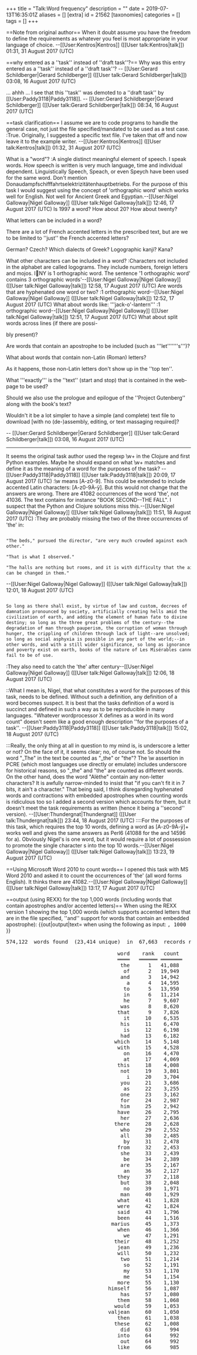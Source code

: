 +++
title = "Talk:Word frequency"
description = ""
date = 2019-07-13T16:35:01Z
aliases = []
[extra]
id = 21562
[taxonomies]
categories = []
tags = []
+++

==Note from original author==
When it doubt assume you have the freedom to define the requirements as whatever you feel is most appropriate in your language of choice. --[[User:Kentros|Kentros]] ([[User talk:Kentros|talk]]) 01:31, 31 August 2017 (UTC)

==why entered as a ''task'' instead of ''draft task''?==
Why was this entry entered as a   ''task''   instead of a   ''draft task''?   -- [[User:Gerard Schildberger|Gerard Schildberger]] ([[User talk:Gerard Schildberger|talk]]) 03:08, 16 August 2017 (UTC)

... ahhh ...   I see that this ''task'' was demoted to a ''draft task'' by   [[User:Paddy3118|Paddy3118]].   -- [[User:Gerard Schildberger|Gerard Schildberger]] ([[User talk:Gerard Schildberger|talk]]) 08:34, 16 August 2017 (UTC)

==task clarification==
I assume we are to code programs to handle the general case, not just the file specified/mandated to be used as a test case.
:True.  Originally, I suggested a specific text file.  I've taken that off and now leave it to the example writer. --[[User:Kentros|Kentros]] ([[User talk:Kentros|talk]]) 01:32, 31 August 2017 (UTC)

What is a "word"?
:A single distinct meaningful element of speech. I speak words. How speech is written is very much language, time and individual dependent. Linguistically Speech, Speach, or even Speych have been used for the same word. Don't mention Donaudampfschifffahrtselektrizitätenhauptbetriebs. For the purpose of this task I would suggest using the concept of 'orthographic word' which works well for English. Not well for Ancient Greek and Egyptian.--[[User:Nigel Galloway|Nigel Galloway]] ([[User talk:Nigel Galloway|talk]]) 12:46, 17 August 2017 (UTC)
Is 1997 a word?   How about 20?   How about twenty? 

What letters can be included in a word?

There are a lot of French accented letters in the prescribed text, but are we to be limited to   ''just''   the French accented letters? 

German?     Czech?     Which dialects of Greek?     Logographic kanji?     Kana?    

What other characters can be included in a word?
:Characters not included in the alphabet are called logograms. They include numbers, foreign letters and mojos. I💖NY is 1 orthographic word. The sentence '1 orthographic word' contains 3 orthographic words'--[[User:Nigel Galloway|Nigel Galloway]] ([[User talk:Nigel Galloway|talk]]) 12:58, 17 August 2017 (UTC)
Are words that are hyphenated one word or two?
:1 orthographic word--[[User:Nigel Galloway|Nigel Galloway]] ([[User talk:Nigel Galloway|talk]]) 12:52, 17 August 2017 (UTC)
What about words like:     '''jack-o'-lantern'''
:1 orthographic word--[[User:Nigel Galloway|Nigel Galloway]] ([[User talk:Nigel Galloway|talk]]) 12:51, 17 August 2017 (UTC)
What about split words across lines   (if there are possi-

bly present)?

Are words that contain an apostrophe to be included   (such as '''let'''&apos;'''s''')?

What about words that contain non-Latin (Roman) letters?

As it happens, those non-Latin letters don't show up in the   ''top ten''.

What '''exactly''' is the ''text''   (start and stop)   that is contained in the web-page to be used? 

Should we also use the prologue and epilogue of the   ''Project Gutenberg''   along with the book's text?

Wouldn't it be a lot simpler to have a simple (and complete) text file to download   [with no (de-)assembly, editing, or text massaging required]? 

-- [[User:Gerard Schildberger|Gerard Schildberger]] ([[User talk:Gerard Schildberger|talk]]) 03:08, 16 August 2017 (UTC)

-----

It seems the original task author used the regexp \w+ in the Clojure and first  Python examples. Maybe he should expand on what \w+ matches and define it as the meaning of a word for the purposes of the task? --[[User:Paddy3118|Paddy3118]] ([[User talk:Paddy3118|talk]]) 20:09, 17 August 2017 (UTC)
:\w means [A-z0-9]. This could be extended to include accented Latin characters: [A-z0-9À-ÿ]. But this would not change that the answers are wrong. There are 41082 occurrences of the word 'the', not 41036. The text contains for instance "BOOK SECOND--THE FALL". I suspect that the Python and Clojure solutions miss this.--[[User:Nigel Galloway|Nigel Galloway]] ([[User talk:Nigel Galloway|talk]]) 11:51, 18 August 2017 (UTC)
:They are probably missing the two of the three occurrences of 'the' in:

```txt

"The beds," pursued the director, "are very much crowded against each
other."

"That is what I observed."

"The halls are nothing but rooms, and it is with difficulty that the air
can be changed in them."

```
--[[User:Nigel Galloway|Nigel Galloway]] ([[User talk:Nigel Galloway|talk]]) 12:01, 18 August 2017 (UTC)

```txt

So long as there shall exist, by virtue of law and custom, decrees of
damnation pronounced by society, artificially creating hells amid the
civilization of earth, and adding the element of human fate to divine
destiny; so long as the three great problems of the century--the
degradation of man through pauperism, the corruption of woman through
hunger, the crippling of children through lack of light--are unsolved;
so long as social asphyxia is possible in any part of the world;--in
other words, and with a still wider significance, so long as ignorance
and poverty exist on earth, books of the nature of Les Misérables cannot
fail to be of use.

```

:They also need to catch the 'the' after century--[[User:Nigel Galloway|Nigel Galloway]] ([[User talk:Nigel Galloway|talk]]) 12:06, 18 August 2017 (UTC)


::What I mean is, Nigel, that what constitutes a word for the purposes of this task, needs to be defined. Without such a definition, any definition of a word becomes suspect. It is best that the tasks definition of a word is succinct and defined in such a way as to be reproducible in many languages. "Whatever wordprocessor X defines as a word in its word count" doesn't seem like a good enough description ''for the purposes of a task''. --[[User:Paddy3118|Paddy3118]] ([[User talk:Paddy3118|talk]]) 15:02, 18 August 2017 (UTC)

:::Really, the only thing at all in question to my mind is, is underscore a letter or not? On the face of it, it seems clear; no, of course not. So should the word "_The" in the text be counted as "_the" or "the"? The \w assertion in PCRE (which most languages use directly or emulate) includes underscore for historical reasons, so "_the" and "the" are counted as different words. On the other hand, does the word "Alèthe" contain any non-letter characters? It is awfully narrow-minded to insist that "if you can't fit it in 7 bits, it ain't a character." That being said, I think disregarding hyphenated words and contractions with embedded apostrophes when counting words is ridiculous too so I added a second version which accounts for them, but it doesn't meet the task requirements as written (hence it being a ''second'' version). --[[User:Thundergnat|Thundergnat]] ([[User talk:Thundergnat|talk]]) 23:44, 18 August 2017 (UTC)
::::For the purposes of this task, which requires the top 10 words, defining a word as [A-z0-9À-ÿ]+ works well and gives the same answers as Perl6 (41088 for the and 14596 for a). Obviously Nigel's is one word, but it would require a lot of possession to promote the single character s into the top 10 words.--[[User:Nigel Galloway|Nigel Galloway]] ([[User talk:Nigel Galloway|talk]]) 13:23, 19 August 2017 (UTC)

==Using Microsoft Word 2010 to count words==
I opened this task with MS Word 2010 and asked it to count the occurrences of 'the' (all word forms English). It thinks there are 41082.--[[User:Nigel Galloway|Nigel Galloway]] ([[User talk:Nigel Galloway|talk]]) 13:17, 17 August 2017 (UTC)

==output (using REXX) for the top 1,000 words (including words that contain apostrophes and/or accented letters)==
When using the REXX version 1 showing the top 1,000 words   (which supports accented letters that are in the file specified,   ''and''   support for words that contain an embedded apostrophe):
{{out|output|text=  when using the following as input:     <tt> ,   1000 </tt>}}
<pre style="height:140ex">
574,122  words found  (23,414 unique)  in  67,663  records read from file:  les_mes.TXT

                                    word    rank   count
                                    ════   ══════ ═══════
                                     the      1   41,088
                                      of      2   19,949
                                     and      3   14,942
                                       a      4   14,595
                                      to      5   13,950
                                      in      6   11,214
                                      he      7    9,607
                                     was      8    8,620
                                    that      9    7,826
                                      it     10    6,535
                                     his     11    6,470
                                      is     12    6,198
                                     had     13    6,182
                                   which     14    5,148
                                    with     15    4,528
                                      on     16    4,470
                                      at     17    4,069
                                    this     18    4,008
                                     not     19    3,801
                                       i     20    3,704
                                     you     21    3,686
                                      as     22    3,255
                                     one     23    3,162
                                     for     24    2,987
                                     him     25    2,942
                                    have     26    2,795
                                     her     27    2,636
                                   there     28    2,628
                                     who     29    2,552
                                     all     30    2,485
                                      by     31    2,478
                                    from     32    2,453
                                     she     33    2,439
                                      be     34    2,389
                                     are     35    2,167
                                      an     36    2,127
                                    they     37    2,118
                                     but     38    2,048
                                      no     39    1,971
                                     man     40    1,929
                                    what     41    1,828
                                    were     42    1,824
                                    said     43    1,796
                                    been     44    1,516
                                  marius     45    1,373
                                    when     46    1,366
                                      we     47    1,291
                                   their     48    1,252
                                    jean     49    1,236
                                    will     50    1,232
                                     two     51    1,214
                                      so     52    1,191
                                      my     53    1,170
                                      me     54    1,154
                                    more     55    1,130
                                 himself     56    1,087
                                     has     57    1,080
                                    them     58    1,068
                                   would     59    1,053
                                 valjean     60    1,050
                                    then     61    1,038
                                   these     62    1,008
                                     did     63      994
                                    into     64      992
                                     out     64      992
                                    like     66      985
                                  little     67      983
                                      or     68      957
                                      do     69      932
                                    very     70      923
                                      up     71      921
                                 cosette     72      920
                                     its     73      893
                                       m     74      887
                                   other     75      886
                                     old     75      886
                                    than     77      866
                                    good     78      801
                                     day     79      798
                                    made     80      788
                                    some     80      788
                                    only     82      784
                                    time     83      762
                                    your     84      760
                                 chapter     85      744
                                      if     86      738
                                 nothing     87      736
                                   those     88      735
                                 without     89      699
                                   could     90      678
                                     rue     91      667
                                    well     92      643
                                   about     92      643
                                      de     94      642
                                   where     95      615
                                     men     96      612
                                     say     97      601
                                   first     98      582
                                    here     98      582
                                     any    100      578
                                  father    101      569
                                     now    102      568
                                  should    103      566
                                  moment    104      563
                                    over    105      560
                                    come    106      559
                                     see    107      544
                                    hand    108      543
                                    eyes    109      538
                                   after    110      531
                                 through    110      531
                                      am    112      528
                                    must    113      523
                                    know    114      520
                                      us    115      519
                                   still    116      518
                                   great    117      512
                                    even    118      511
                              thénardier    119      504
                                    same    119      504
                                    just    121      502
                                  before    122      501
                                 thought    123      496
                                    once    124      485
                                    upon    125      484
                                    door    126      483
                                   three    127      477
                                     how    128      472
                                   being    129      469
                                    head    130      468
                                   under    131      466
                                  people    132      464
                                    each    133      456
                                      go    134      455
                                   again    134      455
                                    name    136      454
                                   house    137      448
                                    sort    137      448
                                   night    139      447
                                   child    139      447
                                   light    141      436
                                  longer    142      432
                                   every    143      430
                                   place    144      429
                                     let    145      428
                                    such    146      426
                                     way    147      424
                                    back    148      423
                                    life    148      423
                                  javert    150      422
                                   right    151      421
                                   young    152      420
                                     can    153      419
                                    long    154      416
                                   paris    155      412
                                    went    155      412
                                   woman    157      409
                                   saint    158      402
                                    took    158      402
                                   never    158      402
                                  seemed    158      402
                                    seen    162      384
                                  called    162      384
                                    four    164      378
                                    take    165      372
                                    make    166      370
                                    love    167      369
                               something    168      365
                                monsieur    168      365
                                   years    170      363
                                    whom    171      358
                                     may    172      356
                                    left    172      356
                                     air    174      355
                                  though    174      355
                                     god    176      350
                                  mother    177      348
                                   point    177      348
                                   shall    179      347
                                    does    180      344
                                   whole    180      344
                                   voice    182      343
                                    last    183      339
                                   might    183      339
                                  street    185      338
                                     our    186      336
                                  turned    187      332
                                    most    187      332
                                     own    189      331
                                    down    189      331
                                    much    191      329
                                  almost    192      328
                                    face    193      323
                                   thing    194      321
                                  having    195      318
                                   order    195      318
                                 between    195      318
                              everything    195      318
                                 towards    195      318
                                  always    200      312
                                  passed    201      310
                                 replied    202      309
                                 hundred    203      306
                                     off    204      305
                                    away    205      304
                                    felt    205      304
                                 against    207      303
                                  things    207      303
                                    soul    209      302
                                    room    209      302
                                    side    211      300
                                gavroche    211      300
                                    poor    213      299
                                 because    214      298
                                    word    215      297
                                   going    216      296
                                 certain    217      295
                                   taken    217      295
                               barricade    219      293
                                  behind    220      291
                                  bishop    221      288
                                      la    221      288
                                    wall    221      288
                                 another    224      286
                                  francs    224      286
                                    five    226      285
                                     put    227      284
                                   while    227      284
                                     few    227      284
                                     too    230      283
                                    fact    231      281
                                    hour    231      281
                            fauchelevent    233      280
                                   found    233      280
                                     saw    233      280
                                   heard    236      278
                                    came    237      276
                                   black    238      272
                                 entered    239      270
                                    near    240      269
                                     end    241      267
                                   heart    242      265
                               madeleine    243      264
                                     why    244      263
                                   words    245      260
                                     bed    246      258
                                  madame    247      257
                                enjolras    248      256
                                     yes    249      253
                                 evening    250      250
                              themselves    250      250
                                    work    250      250
                                    dead    253      249
                                      ah    254      248
                                     six    255      247
                                   white    256      245
                                   death    257      240
                                   since    258      239
                                remained    258      239
                                      le    260      238
                                  garden    260      238
                                    open    262      237
                                     set    263      236
                                    many    263      236
                                    full    265      235
                                 morning    265      235
                               sometimes    267      233
                                   began    268      232
                                children    269      229
                                    half    269      229
                                   table    271      228
                                    thus    272      227
                                    done    272      227
                                   hands    272      227
                                    mind    275      226
                                    also    276      225
                                   think    277      224
                                  itself    277      224
                                terrible    279      223
                                     get    279      223
                                  become    281      222
                            gillenormand    281      222
                                  opened    283      220
                                     nor    284      219
                                 beneath    285      216
                                    girl    286      215
                                anything    287      214
                                 herself    288      213
                                   don't    289      212
                                  person    289      212
                                   large    289      212
                                   human    292      210
                                    feet    293      208
                                    book    294      207
                                  second    295      206
                                   alone    295      206
                                    both    297      204
                                   water    298      203
                                  police    299      201
                                   world    299      201
                                    arms    299      201
                                     far    302      199
                                    fell    303      197
                                    give    304      196
                                  matter    305      195
                                    idea    306      194
                                  return    306      194
                                  twenty    306      194
                                    days    309      192
                                   added    309      192
                                   whose    311      191
                                 already    312      190
                                   one's    313      187
                                thousand    313      187
                                   above    315      186
                                  corner    316      185
                               exclaimed    317      183
                                 fantine    318      182
                                returned    318      182
                                  window    318      182
                                possible    321      181
                                     sir    322      179
                                    fire    323      178
                                   earth    323      178
                                 however    323      178
                                   louis    326      176
                                    case    326      176
                                   front    326      176
                                   round    329      174
                                  france    330      173
                                    tell    330      173
                                   grave    330      173
                                   later    330      173
                                    held    334      171
                              courfeyrac    334      171
                                    true    336      170
                                    knew    336      170
                                   speak    336      170
                                    cold    336      170
                                   among    340      168
                                 resumed    340      168
                                    less    342      167
                                    part    343      166
                                  saying    344      165
                                   sewer    344      165
                                     age    344      165
                                     new    347      164
                                     arm    347      164
                                    look    347      164
                                  manner    350      163
                              revolution    350      163
                                    iron    350      163
                                     yet    350      163
                                 silence    354      162
                                  glance    355      161
                                  rather    356      160
                                     low    356      160
                                      oh    358      159
                                    lost    358      159
                                  became    358      159
                                  raised    358      159
                                    pass    362      157
                                    hair    363      156
                                 convent    363      156
                                   stone    363      156
                                     des    363      156
                                   women    363      156
                                      du    363      156
                                  sister    369      155
                                appeared    369      155
                                 o'clock    371      154
                               jondrette    371      154
                                  within    371      154
                                   forth    371      154
                                   stood    371      154
                                 reached    371      154
                                  caught    377      153
                                    read    378      152
                                   happy    379      150
                                 perhaps    380      149
                               following    380      149
                            nevertheless    380      149
                                  placed    380      149
                                   small    384      148
                                  beheld    384      148
                                    turn    386      147
                                    wine    387      146
                                    form    387      146
                                   grand    387      146
                                    coat    390      145
                                   state    390      145
                                  making    390      145
                                  myself    393      144
                                    road    393      144
                                  shadow    395      143
                                 society    395      143
                                  nature    395      143
                                     joy    395      143
                                   hours    399      142
                                presence    400      141
                                 chamber    400      141
                                    fine    400      141
                                   piece    403      140
                                  ground    403      140
                                darkness    403      140
                                  letter    403      140
                                    fall    407      139
                                question    407      139
                                  battle    407      139
                                    foot    407      139
                                   paper    407      139
                                  closed    407      139
                                   sight    413      138
                                    shop    413      138
                                suddenly    415      137
                                     law    416      136
                                     war    416      136
                                    gave    416      136
                                    live    416      136
                                    find    420      135
                                   trees    420      135
                                   times    420      135
                               beginning    423      134
                                 present    423      134
                                    told    423      134
                                   asked    423      134
                                   close    423      134
                                     eye    423      134
                                napoleon    429      133
                                     red    429      133
                                   short    429      133
                                  better    432      132
                                   money    432      132
                                  public    432      132
                                moreover    432      132
                                 brought    432      132
                                  looked    432      132
                                  seized    432      132
                                  during    439      131
                                 ancient    439      131
                                    rose    439      131
                                    want    439      131
                                  reader    443      130
                                  taking    443      130
                                 neither    443      130
                                   smile    443      130
                                  others    443      130
                                      th    448      129
                                  course    448      129
                                     lay    448      129
                                  pocket    448      129
                                 english    452      128
                                 century    452      128
                                   enter    452      128
                                   force    452      128
                                   knows    452      128
                                   sound    452      128
                               necessary    458      127
                                   given    458      127
                                    ever    458      127
                               continued    458      127
                              understand    458      127
                                    rest    463      126
                                   along    463      126
                                    thou    465      125
                                    it's    465      125
                                 quarter    467      124
                                 history    468      123
                             grandfather    468      123
                                  around    468      123
                                  seated    468      123
                                    call    472      122
                                   cried    472      122
                                  beside    472      122
                                 strange    472      122
                                    able    472      122
                                daughter    472      122
                                 streets    472      122
                               perceived    479      121
                               direction    479      121
                                 visible    479      121
                                   guard    482      120
                              mysterious    482      120
                                  formed    482      120
                                   gazed    482      120
                                    dark    486      119
                                     die    486      119
                                 convict    486      119
                              impossible    489      118
                                    past    489      118
                                     ten    489      118
                                   floor    489      118
                                  filled    489      118
                                  bottom    494      117
                                  except    495      116
                                     cut    495      116
                                   seven    495      116
                                     sun    495      116
                                    cast    495      116
                                    year    500      115
                                  broken    500      115
                                    town    500      115
                                   means    500      115
                                charming    504      114
                                    king    504      114
                                  hardly    504      114
                                 country    504      114
                                probably    504      114
                                 whether    504      114
                              melancholy    504      114
                                 galleys    504      114
                                  single    512      113
                                    sous    512      113
                                    laid    512      113
                                    drew    512      113
                                 shadows    516      111
                                waterloo    516      111
                                profound    516      111
                            mademoiselle    516      111
                                 arrived    516      111
                                    paid    516      111
                                    says    516      111
                                   comes    523      110
                                  cannot    523      110
                                  french    523      110
                                   mayor    523      110
                               beautiful    523      110
                              appearance    523      110
                                  morrow    523      110
                                   makes    530      109
                                 outside    530      109
                                carriage    530      109
                                   least    530      109
                                   blood    530      109
                                   doubt    530      109
                               happiness    536      108
                                  living    536      108
                                received    536      108
                                    post    539      107
                                  depths    539      107
                                   cross    539      107
                                 lighted    539      107
                                     bad    543      106
                                 general    543      106
                                  escape    543      106
                                followed    543      106
                                    hear    543      106
                                together    543      106
                                      ii    549      105
                               bourgeois    549      105
                                    hole    549      105
                                    step    549      105
                             disappeared    549      105
                                   eight    549      105
                               boulevard    549      105
                                   often    556      104
                                   known    556      104
                                   truth    556      104
                                   bread    556      104
                                  gloomy    556      104
                                  stones    556      104
                                   quite    562      103
                                   slang    562      103
                                    hold    562      103
                                    evil    562      103
                                movement    562      103
                                    shot    567      102
                                   lived    567      102
                                  nearly    567      102
                                    gone    567      102
                                 leblanc    567      102
                                     use    572      101
                                  thirty    572      101
                                   epoch    572      101
                                  family    572      101
                               cosette's    572      101
                                   walls    572      101
                                  fallen    572      101
                              recognized    572      101
                                 immense    572      101
                                 carried    572      101
                                   mouth    572      101
                                   horse    583      100
                                progress    583      100
                                   girls    583      100
                                  caused    583      100
                                    need    583      100
                                  really    583      100
                                 hideous    583      100
                                  effect    590       99
                                 mingled    590       99
                                  heaven    590       99
                                  pretty    590       99
                                  houses    590       99
                                    wish    590       99
                                  coming    590       99
                               certainly    590       99
                                   sword    590       99
                                  future    599       98
                                  social    599       98
                                    army    599       98
                              conscience    599       98
                                  that's    599       98
                                     pay    599       98
                                 passing    605       97
                                     ago    605       97
                                   until    605       97
                                 liberty    605       97
                                   steps    605       97
                                yourself    605       97
                                 brother    611       96
                                   third    611       96
                                   chair    611       96
                               attention    611       96
                                  struck    611       96
                                      iv    616       95
                                   ideas    616       95
                                  months    616       95
                                 flowers    616       95
                                   teeth    620       94
                                  breath    620       94
                                    duty    620       94
                               gutenberg    623       93
                                   midst    623       93
                                  remain    623       93
                                    spot    623       93
                                  candle    623       93
                                 project    628       92
                                produced    628       92
                                     iii    628       92
                                   sleep    628       92
                                   below    628       92
                                    body    628       92
                                     hat    628       92
                                    soon    628       92
                                  enough    628       92
                                 becomes    637       91
                                  mabeuf    637       91
                                   forty    637       91
                                 moments    637       91
                                    bent    637       91
                                    wife    642       90
                                    city    642       90
                                 covered    642       90
                               pontmercy    642       90
                                distance    646       89
                                  doctor    646       89
                                 fifteen    646       89
                                   loved    646       89
                               frightful    646       89
                                  served    646       89
                                 further    646       89
                                    fear    646       89
                                    sign    646       89
                                 unknown    655       88
                                    wind    655       88
                                   seems    655       88
                                  simple    655       88
                                   peace    655       88
                                   glass    660       87
                                occasion    660       87
                                 allowed    660       87
                              understood    660       87
                                  fellow    660       87
                                    gaze    660       87
                                 instant    660       87
                                    line    660       87
                                singular    668       86
                                   leave    668       86
                                  slowly    668       86
                             monseigneur    671       85
                                     bit    671       85
                                although    671       85
                                 windows    671       85
                                thoughts    671       85
                                    tone    671       85
                                    brow    671       85
                                     sad    671       85
                              formidable    671       85
                                 minutes    671       85
                                  square    681       84
                                 friends    681       84
                                  secret    681       84
                                    high    681       84
                                  forest    681       84
                                   souls    681       84
                                rendered    681       84
                            montparnasse    688       83
                               grantaire    688       83
                                    pale    688       83
                                   laugh    688       83
                                    none    688       83
                                  prison    688       83
                                enormous    688       83
                                  walked    688       83
                                 husband    688       83
                                 uttered    688       83
                                   vague    698       82
                                stranger    698       82
                                  misery    698       82
                               succeeded    698       82
                                   knees    698       82
                                  either    698       82
                                  halted    698       82
                                     top    698       82
                              combeferre    698       82
                                   power    707       81
                                 obliged    707       81
                               according    707       81
                                   reply    707       81
                                    blue    707       81
                                     sur    707       81
                                prisoner    713       80
                                   watch    713       80
                                 justice    713       80
                                 dressed    713       80
                                  killed    713       80
                                     ran    713       80
                                    june    719       79
                                    view    719       79
                                  spring    719       79
                                 éponine    719       79
                                   heads    719       79
                                    home    719       79
                               presented    719       79
                                  sombre    719       79
                                     big    719       79
                                     eat    719       79
                                      re    729       78
                                 despair    729       78
                                    tree    729       78
                                 serious    729       78
                                 existed    729       78
                                   fixed    729       78
                                horrible    729       78
                                  middle    729       78
                                   doing    729       78
                                     i'm    729       78
                                  porter    729       78
                                  number    740       77
                                    rich    740       77
                                 service    740       77
                                  asleep    740       77
                                     son    740       77
                                 destiny    740       77
                                  church    740       77
                                   spoke    740       77
                               perfectly    740       77
                                 several    740       77
                                 chimney    740       77
                                    sure    740       77
                                     gun    740       77
                             montfermeil    753       76
                                entering    753       76
                                 fashion    753       76
                                  whence    753       76
                                    deal    753       76
                                  terror    753       76
                                   noise    753       76
                                magloire    753       76
                                   crime    753       76
                                    care    753       76
                                     sky    753       76
                                pavement    753       76
                                  cannon    753       76
                                   forms    766       75
                                   petit    766       75
                                   begun    766       75
                               concealed    766       75
                                 touched    766       75
                                   burst    766       75
                              motionless    766       75
                                     inn    766       75
                                     cry    766       75
                                  thrust    766       75
                                 bossuet    776       74
                                   march    776       74
                                thinking    776       74
                                   man's    776       74
                                 besides    776       74
                                   fault    776       74
                                    feel    776       74
                                composed    776       74
                                standing    776       74
                                deserted    776       74
                                   names    786       73
                                    hope    786       73
                                    rain    786       73
                                    real    786       73
                                speaking    786       73
                                   aside    786       73
                                  forced    786       73
                                  honest    786       73
                                    free    786       73
                                    mass    795       72
                                    wild    795       72
                                    gate    795       72
                                    amid    795       72
                                       d    795       72
                                   hence    795       72
                                   haste    795       72
                                    neck    795       72
                                    walk    795       72
                                  paused    795       72
                                    vast    795       72
                                   honor    795       72
                                   blind    795       72
                                 shouted    795       72
                                      et    795       72
                                     got    810       71
                                   lower    810       71
                                whatever    810       71
                                 drawing    810       71
                                 letters    810       71
                                    else    810       71
                                   court    810       71
                                   shoes    810       71
                               resembled    810       71
                                     box    810       71
                                    wore    810       71
                                  coffin    810       71
                                       v    822       70
                                  master    822       70
                               situation    822       70
                                 respect    822       70
                                 address    822       70
                                 subject    822       70
                                    rope    822       70
                                peculiar    822       70
                                 written    822       70
                                  reason    822       70
                                  breast    822       70
                                  school    822       70
                               valjean's    822       70
                                  divine    835       69
                                  horses    835       69
                                  gentle    835       69
                                   ideal    835       69
                                    holy    835       69
                                   baron    835       69
                                  chance    835       69
                               gentleman    835       69
                                  winter    835       69
                                listened    835       69
                                  silver    835       69
                               traversed    835       69
                                   paces    835       69
                                    keep    835       69
                            insurrection    835       69
                                 waiting    850       68
                            civilization    850       68
                               evidently    850       68
                                   lines    850       68
                                     sou    850       68
                                 account    850       68
                                  beyond    850       68
                                   erect    850       68
                                     key    850       68
                                    race    850       68
                                  seeing    850       68
                              everywhere    850       68
                                 walking    862       67
                                  double    862       67
                               departure    862       67
                                   stars    862       67
                                  change    862       67
                                    cart    862       67
                                  priest    862       67
                                  worthy    862       67
                                creature    862       67
                                   youth    862       67
                                   fifty    862       67
                                  behold    862       67
                                    play    862       67
                                 turning    862       67
                                 wounded    862       67
                               recognize    862       67
                                   fresh    862       67
                                   bench    862       67
                                  stared    862       67
                                  beings    862       67
                                     cap    882       66
                                   wrong    882       66
                                   heavy    882       66
                                 persons    882       66
                                    kept    882       66
                                   green    882       66
                                 talking    882       66
                               addressed    882       66
                                   space    882       66
                                soldiers    882       66
                                 emperor    892       65
                                 obscure    892       65
                                   named    892       65
                                  thanks    892       65
                               condemned    892       65
                                    sent    892       65
                               possessed    892       65
                                    shut    892       65
                              approached    892       65
                                   cloud    892       65
                                  sainte    892       65
                                    dawn    903       64
                                  virtue    903       64
                                   story    903       64
                                  listen    903       64
                                 opening    903       64
                                   dream    903       64
                                    wood    903       64
                                   month    903       64
                                     run    903       64
                                complete    912       63
                                      vi    912       63
                                   takes    912       63
                                  flight    912       63
                                   gamin    912       63
                                    pity    912       63
                                    note    912       63
                                    bare    912       63
                                     ill    912       63
                                   tried    912       63
                                   wrath    912       63
                                    calm    912       63
                                 noticed    912       63
                                     ask    912       63
                              possession    912       63
                                   lofty    912       63
                                   gloom    912       63
                                  memory    912       63
                                   angle    912       63
                              wellington    912       63
                                  affair    932       62
                               existence    932       62
                             immediately    932       62
                                 believe    932       62
                                finished    932       62
                               preceding    932       62
                                 dropped    932       62
                                  effort    932       62
                                  stupid    932       62
                                  object    932       62
                                attitude    932       62
                               lightning    932       62
                                   sweet    932       62
                                     les    945       61
                                entrance    945       61
                                    tomb    945       61
                              pronounced    945       61
                                    talk    945       61
                                     etc    945       61
                                   doors    945       61
                                   crowd    945       61
                                   linen    945       61
                                 quitted    945       61
                                  attack    945       61
                               tholomyès    945       61
                                   merry    957       60
                                  picpus    957       60
                                    self    957       60
                                   abyss    957       60
                                required    957       60
                                    gold    957       60
                                instinct    957       60
                                   fatal    957       60
                                 emerged    957       60
                                    mean    957       60
                                   sense    957       60
                                   habit    957       60
                                  action    957       60
                                 england    957       60
                                 soldier    957       60
                                demanded    957       60
                                    bore    957       60
                                   flung    957       60
                                    blow    975       59
                                national    975       59
                                faubourg    975       59
                                    died    975       59
                                   cause    975       59
                                    hall    975       59
                                  spirit    975       59
                               descended    975       59
                                  horror    975       59
                                 colonel    975       59
                               conscious    975       59
                                    deep    975       59
                                    rags    975       59
                                  revery    975       59
                                     ear    975       59
                                     dog    975       59
                                    roof    975       59
                                  pistol    975       59
                                   works    993       58
                                 horizon    993       58
                               suffering    993       58
                                   field    993       58
                                observed    993       58
                                  narrow    993       58
                                building    993       58
                                  latter    993       58
                               ourselves    993       58
                              absolutely    993       58
                                happened    993       58
                                  yellow    993       58
                                 purpose    993       58
                                  exists    993       58
                                repeated    993       58
                               shoulders    993       58
                                 falling    993       58
                                   smoke    993       58
                                prioress    993       58

```
 
Note that the first word that contains an apostrophe is the word   ''' don't '''   at the rank of   '''289'''.

The first word that contains an accented letter is the word   ''' thénardier '''   at the tied rank of   '''119'''.

==Communications of the ACM June 1986 Volume 29 Number 6==
This article is cited in the task description, it is not freely available. Apparently it is 10 pages of PASCAL. McIlroy's unix response is available. I've added a reference to the task description. When run it produces:

```txt

cat 135-0.txt | tr -cs A-Za-z '\n' | tr A-Z a-z | sort | uniq -c | sort -rn | sed ${1}q 
  41089 the

```
--[[User:Nigel Galloway|Nigel Galloway]] ([[User talk:Nigel Galloway|talk]]) 16:23, 23 August 2017 (UTC)

:FWIW, The article cited is not free on the ACM website, but it is free from the Princeton CS (Donald Knuth) site. Just type "Programming pearls: a literate program" into Google and press "I'm feeling lucky".
:Also, that UNIX shell script example is already on the task page. It was one of the first ones added. --[[User:Thundergnat|Thundergnat]] ([[User talk:Thundergnat|talk]]) 17:41, 23 August 2017 (UTC)

::Thanks for the reference. The Unix example on the page does not acknowledge that it is McIlroy's solution. Reading Knuth's version it is clear that it would also have given 41089 as the answer. My point is that the task description relies on these two articles, both of which return 41089 as the answer when applied to the mandated test input, and examples in Clojure and Python which both give 41036 as the answer. I think that the answer should be 41088. This can be explained:
:::The Python and Clojure examples are wrong;
:::The references were never designed to be run using Unicode, which apparently traces it's origins to 1987, but I don't think was widely used before the late 90's.
:::The task author has never run the cited references using the mandated input.
::::The task's description has been updated so as to give freedom for example writers.  McIlroy's solution has been more explicitly acknowledged as having come from the cited article in the history. --[[User:Kentros|Kentros]] ([[User talk:Kentros|talk]]) 01:42, 31 August 2017 (UTC)
::The original author does not seem to be taking any further interest in this task. Perhaps you would like to update the description and mark the Clojure and Python examples as wrong to resolve this.--[[User:Nigel Galloway|Nigel Galloway]] ([[User talk:Nigel Galloway|talk]]) 13:41, 25 August 2017 (UTC)
:::The original author apologies profusely for not elaborating sooner.  I've updated the description, and I think I've addressed each concern. --[[User:Kentros|Kentros]] ([[User talk:Kentros|talk]]) 01:38, 31 August 2017 (UTC)

::Knuth's paper clarifies another issue 'Let us agree that a word is a sequence of one or more contiguous letters; “Bentley” is a word, but ain't isn’t'.--[[User:Nigel Galloway|Nigel Galloway]] ([[User talk:Nigel Galloway|talk]]) 14:26, 25 August 2017 (UTC)

::: That's a lot of good detective work, but if the task leaves the definition of what a word is up to the example writer, then the Python  can't be wrong. --[[User:Paddy3118|Paddy3118]] ([[User talk:Paddy3118|talk]]) 17:38, 25 August 2017 (UTC)

::::The task defines a word as a sequence of contiguous letters (as in McIlroy's solution) without defining what a letter is. How about leaving it up to the sample writer what a letter is? Samples could then use the Unicode definition or the ASCII definition (or even some other character set) as convenient? --[[User:Tigerofdarkness|Tigerofdarkness]] ([[User talk:Tigerofdarkness|talk]]) 18:09, 25 August 2017 (UTC)

:::::One could for a laugh but not seriously. For a laugh I asked MS Word to open the mandated input using US-ASCII. It then thinks the book is Les MisC)rables. Knuth defined the task assuming it was going to read US-ASCII, and clearly defines what a letter is in that context. It makes no sense to write a task for US-ASCII (e.g. Unix on the task page) and then run it on an example in UTF-8. Obviously an alternative is to mandate an example written in US-ASCII--[[User:Nigel Galloway|Nigel Galloway]] ([[User talk:Nigel Galloway|talk]]) 10:32, 26 August 2017 (UTC)

::::::The task as currently defined does not specify what a letter is. I suggested a definition that would allow both the "classic" (pre-RC) solutions and the new Python etc. samples to be accepted. --[[User:Tigerofdarkness|Tigerofdarkness]] ([[User talk:Tigerofdarkness|talk]]) 12:31, 26 August 2017 (UTC)

:::::::I agree that freedom to choose is the best, so I'm going with your suggestion, Tigerofdarkness.  Thanks! --[[User:Kentros|Kentros]] ([[User talk:Kentros|talk]]) 01:27, 31 August 2017 (UTC)

==Code Golf mention==
*[https://codegolf.stackexchange.com/questions/188133/bentleys-coding-challenge-k-most-frequent-words Bentley's coding challenge: k most frequent words] at Code Golf Stack Exchange mentions this task.
